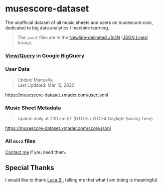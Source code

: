 
# musescore-dataset

The unofficial dataset of all music sheets and users on musescore.com, dedicated to big data analytics / machine learning.

> The `jsonl` files are in the [Newline-delimited JSON](https://en.wikipedia.org/wiki/JSON_streaming#Line-delimited_JSON) ([JSON Lines](http://jsonlines.org/)) format.

### [View/Query](https://console.cloud.google.com/bigquery?project=xmader&p=xmader&d=musescore&page=dataset) in Google BigQuery

### User Data

> Update Manually,  
> Last Updated: Mar 16, 2020

https://musescore-dataset.xmader.com/user.jsonl

### Music Sheet Metadata

> Update daily at 7:10 am ET (UTC-5 / UTC-4 Daylight Saving Time)

https://musescore-dataset.xmader.com/score.jsonl

### All `mscz` files

[Contact me](mailto:i@xmader.com) if you need them.

## Special Thanks

I would like to thank [Luca B.](mailto:lucabar0@email.cpcc.edu), 
telling me that what I am doing is meaningful.
